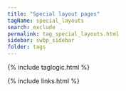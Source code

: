 ```yaml
---
title: "Special layout pages"
tagName: special_layouts
search: exclude
permalink: tag_special_layouts.html
sidebar: swbp_sidebar
folder: tags
---
```


{% include taglogic.html %}

{% include links.html %}
